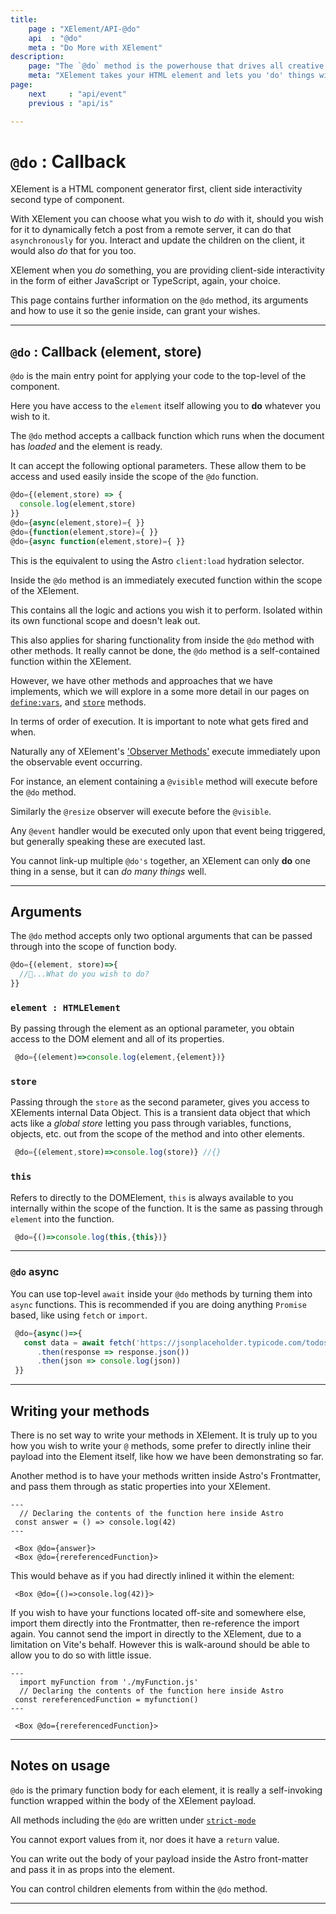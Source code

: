 ```yaml
---
title:
    page : "XElement/API-@do"
    api  : "@do"
    meta : "Do More with XElement"
description: 
    page: "The `@do` method is the powerhouse that drives all creative expression and client side interactivity in XElement. By letting you write your interactions in either JavaScript or Typescript you can do all sorts of wonderful and fully interactive user interactions."
    meta: "XElement takes your HTML element and lets you 'do' things with it on the client. By passing through JS/TS to the client, we let you write client-side interactions without the need for an external UI framework or renderer in Astro"
page: 
    next     : "api/event"
    previous : "api/is"

---
```

# `@do` : Callback

XElement is a HTML component generator first, client side interactivity second type of component.

With XElement you can choose what you wish to *do* with it, should you wish for it to dynamically fetch a post from a remote server, it can do that `asynchronously` for you. Interact and update the children on the client, it would also *do* that for you too.

XElement when you *do* something, you are providing client-side interactivity in the form of either JavaScript or TypeScript, again, your choice.

This page contains further information on the `@do` method, its arguments and how to use it so the genie inside, can grant your wishes.

--------
## `@do` : Callback (element, store)

`@do` is the main entry point for applying your code to the top-level of the component.

Here you have access to the `element` itself allowing you to **do** whatever you wish to it.

The `@do` method accepts a callback function which runs when the document has *loaded* and the element is ready.

It can accept the following optional parameters. These allow them to be access and used easily inside the scope of the `@do` function.

```js
@do={(element,store) => {
  console.log(element,store)
}}
@do={async(element,store)={ }}
@do={function(element,store)={ }}
@do={async function(element,store)={ }}
```

This is the equivalent to using the Astro `client:load` hydration selector.

Inside the `@do` method is an immediately executed function within the scope of the XElement.

This contains all the logic and actions you wish it to perform. Isolated within its own functional scope and doesn't leak out.

This also applies for sharing functionality from inside the `@do` method with other methods. It really cannot be done, the `@do` method is a self-contained function within the XElement.

However, we have other methods and approaches that we have implements, which we will explore in a some more detail in our pages on [`define:vars`](/docs/api/methods/define_vars), and [`store`](/docs/api/methods/store) methods.

In terms of order of execution. It is important to note what gets fired and when.

Naturally any of XElement's ['Observer Methods'](docs/api/methods/observers) execute immediately upon the observable event occurring.

For instance, an element containing a `@visible` method will execute before the `@do` method.

Similarly the `@resize` observer will execute before the `@visible`.

Any `@event` handler would be executed only upon that event being triggered, but generally speaking these are executed last.

You cannot link-up multiple `@do's` together, an XElement can only **do** one thing in a sense, but it can *do many things* well.

-------

## Arguments

The `@do` method accepts only two optional arguments that can be passed through into the scope of function body.

```js
@do={(element, store)=>{
  //🧞...What do you wish to do?
}}
```

### `element : HTMLElement`

 By passing through the element as an optional parameter, you obtain access to the DOM element and all of its properties.

```js
 @do={(element)=>console.log(element,{element})}
```

### `store`

Passing through the `store` as the second parameter, gives you access to XElements internal Data Object. This is a transient data object that which acts like a *global store* letting you pass through variables, functions, objects, etc. out from the scope of the method and into other elements.

```js
 @do={(element,store)=>console.log(store)} //{}
```

### `this`

Refers to directly to the DOMElement, `this` is always available to you internally within the scope of the function. It is the same as passing through `element` into the function.

```js
 @do={()=>console.log(this,{this})}
```

------

### `@do` async

You can use top-level `await` inside your `@do` methods by turning them into `async` functions. This is recommended if you are doing anything `Promise` based, like using `fetch` or `import`.

```js
 @do={async()=>{
   const data = await fetch('https://jsonplaceholder.typicode.com/todos/1')
      .then(response => response.json())
      .then(json => console.log(json))
 }} 
```

------

## Writing your methods

There is no set way to write your methods in XElement. It is truly up to you how you wish to write your `@` methods, some prefer to directly inline their payload into the Element itself, like how we have been demonstrating so far.

Another method is to have your methods written inside Astro's Frontmatter, and pass them through as static properties into your XElement.

```astro
---
  // Declaring the contents of the function here inside Astro 
 const answer = () => console.log(42)
---

 <Box @do={answer}> 
 <Box @do={rereferencedFunction}> 

```

This would behave as if you had directly inlined it within the element:

```astro
 <Box @do={()=>console.log(42)}>
```

If you wish to have your functions located off-site and somewhere else, import them directly into the Frontmatter, then re-reference the import again. You cannot send the import in directly to the XElement, due to a limitation on Vite's behalf. However this is walk-around should be able to allow you to do so with little issue.

```astro
---
  import myFunction from './myFunction.js'
  // Declaring the contents of the function here inside Astro 
 const rereferencedFunction = myfunction()
---

 <Box @do={rereferencedFunction}> 

```

------

## Notes on usage

`@do` is the primary function body for each element, it is really a self-invoking function wrapped within the body of the XElement payload.

All methods including the `@do` are written under [`strict-mode`](https://developer.mozilla.org/en-US/docs/Web/JavaScript/Reference/Strict_mode)

You cannot export values from it, nor does it have a `return` value.

You can write out the body of your payload inside the Astro front-matter and pass it in as props into the element.

You can control children elements from within the `@do` method.

------
